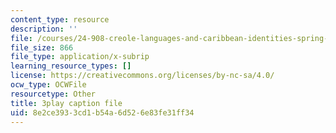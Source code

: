 ```yaml
---
content_type: resource
description: ''
file: /courses/24-908-creole-languages-and-caribbean-identities-spring-2017/8e2ce3933cd1b54a6d526e83fe31ff34_TZ0tcovkOp8.srt
file_size: 866
file_type: application/x-subrip
learning_resource_types: []
license: https://creativecommons.org/licenses/by-nc-sa/4.0/
ocw_type: OCWFile
resourcetype: Other
title: 3play caption file
uid: 8e2ce393-3cd1-b54a-6d52-6e83fe31ff34
---
```

